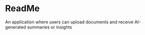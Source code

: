 # ReadMe
An application where users can upload documents and receive AI-generated summaries or insights
